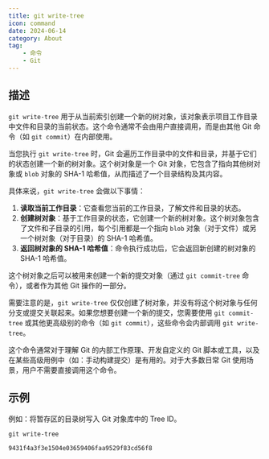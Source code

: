 ```yaml
---
title: git write-tree
icon: command
date: 2024-06-14
category: About
tag:
    - 命令
    - Git
---
```


## 描述

`git write-tree` 用于从当前索引创建一个新的树对象，该对象表示项目工作目录中文件和目录的当前状态。这个命令通常不会由用户直接调用，而是由其他 Git 命令（如 `git commit`）在内部使用。

当您执行 `git write-tree` 时，Git 会遍历工作目录中的文件和目录，并基于它们的状态创建一个新的树对象。这个树对象是一个 Git 对象，它包含了指向其他树对象或 `blob` 对象的 SHA-1 哈希值，从而描述了一个目录结构及其内容。

具体来说，`git write-tree` 会做以下事情：

1. **读取当前工作目录**：它查看您当前的工作目录，了解文件和目录的状态。
2. **创建树对象**：基于工作目录的状态，它创建一个新的树对象。这个树对象包含了文件和子目录的引用，每个引用都是一个指向 `blob` 对象（对于文件）或另一个树对象（对于目录）的 SHA-1 哈希值。
3. **返回树对象的 SHA-1 哈希值**：命令执行成功后，它会返回新创建的树对象的 SHA-1 哈希值。

这个树对象之后可以被用来创建一个新的提交对象（通过 `git commit-tree` 命令），或者作为其他 Git 操作的一部分。

需要注意的是，`git write-tree` 仅仅创建了树对象，并没有将这个树对象与任何分支或提交关联起来。如果您想要创建一个新的提交，您需要使用 `git commit-tree` 或其他更高级别的命令（如 `git commit`），这些命令会内部调用 `git write-tree`。

这个命令通常对于理解 Git 的内部工作原理、开发自定义的 Git 脚本或工具，以及在某些高级用例中（如：手动构建提交）是有用的。对于大多数日常 Git 使用场景，用户不需要直接调用这个命令。

## 示例

例如：将暂存区的目录树写入 Git 对象库中的 Tree ID。

```shell
git write-tree

9431f4a3f3e1504e03659406faa9529f83cd56f8
```
